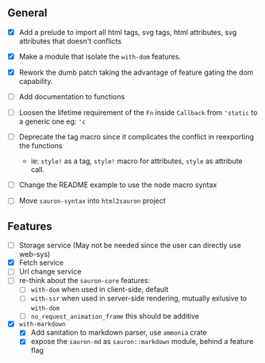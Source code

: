 ## General

 - [X] Add a prelude to import all html tags, svg tags, html attributes, svg attributes that doesn't conflicts
 - [X] Make a module that isolate the `with-dom` features.
 - [X] Rework the dumb patch taking the advantage of feature gating the dom capability.
 - [ ] Add documentation to functions
 - [ ] Loosen the lifetime requirement of the `Fn` inside `Callback` from `'static` to a generic one eg: `'c`
 - [ ] Deprecate the tag macro since it complicates the conflict in reexporting the functions
     - ie: `style!` as a tag, `style!` macro for attributes, `style` as attribute call.
 - [ ] Change the README example to use the node macro syntax
 - [ ] Move `sauron-syntax` into `html2sauron` project


## Features
- [ ] Storage service (May not be needed since the user can directly use web-sys)
- [X] Fetch service
- [ ] Url change service
- [ ] re-think about the `sauron-core` features:
    - [ ] `with-dom` when used in client-side, default
    - [ ] `with-ssr` when used in server-side rendering, mutually exlusive to `with-dom`
    - [ ] `no_request_animation_frame` this should be additive
- [X] `with-markdown`
    - [X] Add sanitation to markdown parser, use `ammonia` crate
    - [X] expose the `sauron-md` as `sauron::markdown` module, behind a feature flag

